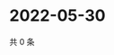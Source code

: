 # 2022-05-30

共 0 条

<!-- BEGIN WEIBO -->
<!-- 最后更新时间 Mon May 30 2022 21:32:26 GMT+0800 (China Standard Time) -->

<!-- END WEIBO -->
